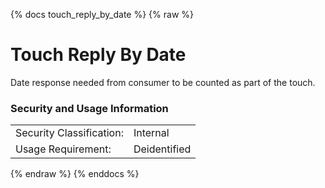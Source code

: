{% docs touch_reply_by_date %}
{% raw %}

<a name="touch_reply_by_date"></a>
# Touch Reply By Date
Date response needed from consumer to be counted as part of the touch.

### Security and Usage Information
|     |     |
| --- | --- |
| Security Classification: | Internal |
| Usage Requirement:       | Deidentified |

{% endraw %}
{% enddocs %}